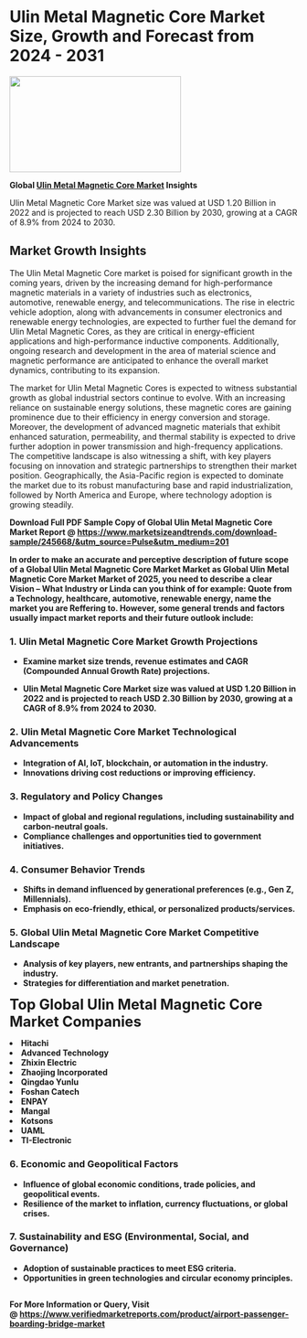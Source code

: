 <H1>Ulin Metal Magnetic Core Market Size, Growth and Forecast from 2024 - 2031</H1><img class="aligncenter size-medium wp-image-584254" src="https://thirdeyenews.in/wp-content/uploads/2024/09/Global-Market-Research-300x168.jpeg" alt="" width="300" height="168" /><p><strong>Global&nbsp;<a href="https://www.marketsizeandtrends.com/download-sample/245668/&amp;utm_source=Pulse&amp;utm_medium=201">Ulin Metal Magnetic Core Market</a> Insights</strong></p><p>Ulin Metal Magnetic Core Market size was valued at USD 1.20 Billion in 2022 and is projected to reach USD 2.30 Billion by 2030, growing at a CAGR of 8.9% from 2024 to 2030.</p><p><h2>Market Growth Insights</h2> <p>The Ulin Metal Magnetic Core market is poised for significant growth in the coming years, driven by the increasing demand for high-performance magnetic materials in a variety of industries such as electronics, automotive, renewable energy, and telecommunications. The rise in electric vehicle adoption, along with advancements in consumer electronics and renewable energy technologies, are expected to further fuel the demand for Ulin Metal Magnetic Cores, as they are critical in energy-efficient applications and high-performance inductive components. Additionally, ongoing research and development in the area of material science and magnetic performance are anticipated to enhance the overall market dynamics, contributing to its expansion.</p> <p><strong></strong></p> <p>The market for Ulin Metal Magnetic Cores is expected to witness substantial growth as global industrial sectors continue to evolve. With an increasing reliance on sustainable energy solutions, these magnetic cores are gaining prominence due to their efficiency in energy conversion and storage. Moreover, the development of advanced magnetic materials that exhibit enhanced saturation, permeability, and thermal stability is expected to drive further adoption in power transmission and high-frequency applications. The competitive landscape is also witnessing a shift, with key players focusing on innovation and strategic partnerships to strengthen their market position. Geographically, the Asia-Pacific region is expected to dominate the market due to its robust manufacturing base and rapid industrialization, followed by North America and Europe, where technology adoption is growing steadily.</p> <p><strong></p><p><span class=""><strong>Download Full PDF Sample Copy of Global Ulin Metal Magnetic Core Market Report</strong> @ <a href="https://www.marketsizeandtrends.com/download-sample/245668/&amp;utm_source=Pulse&amp;utm_medium=201" target="_blank">https://www.marketsizeandtrends.com/download-sample/245668/&amp;utm_source=Pulse&amp;utm_medium=201</a></span></p><p>In order to make an accurate and perceptive description of future scope of a Global&nbsp;Ulin Metal Magnetic Core Market Market as Global&nbsp;Ulin Metal Magnetic Core Market Market of 2025, you need to describe a clear Vision &ndash; What Industry or Linda can you think of for example: Quote from a Technology, healthcare, automotive, renewable energy, name the market you are Reffering to. However, some general trends and factors usually impact market reports and their future outlook include:</p><h3>1.&nbsp;<strong>Ulin Metal Magnetic Core Market Growth Projections</strong></h3><ul><li>Examine market size trends, revenue estimates and CAGR (Compounded Annual Growth Rate) projections.</li><li><p>Ulin Metal Magnetic Core Market size was valued at USD 1.20 Billion in 2022 and is projected to reach USD 2.30 Billion by 2030, growing at a CAGR of 8.9% from 2024 to 2030.</p></li></ul><h3>2.&nbsp;<strong>Ulin Metal Magnetic Core Market Technological Advancements</strong></h3><ul><li>Integration of AI, IoT, blockchain, or automation in the industry.</li><li>Innovations driving cost reductions or improving efficiency.</li></ul><h3>3.&nbsp;<strong>Regulatory and Policy Changes</strong></h3><ul><li>Impact of global and regional regulations, including sustainability and carbon-neutral goals.</li><li>Compliance challenges and opportunities tied to government initiatives.</li></ul><h3>4.&nbsp;<strong>Consumer Behavior Trends</strong></h3><ul><li>Shifts in demand influenced by generational preferences (e.g., Gen Z, Millennials).</li><li>Emphasis on eco-friendly, ethical, or personalized products/services.</li></ul><h3>5.&nbsp;<strong>Global Ulin Metal Magnetic Core Market Competitive Landscape</strong></h3><ul><li>Analysis of key players, new entrants, and partnerships shaping the industry.</li><li>Strategies for differentiation and market penetration.</li></ul><p data-pm-slice="1 1 []"><span style="color: inherit; font-family: inherit; font-size: 25px;">Top Global Ulin Metal Magnetic Core Market Companies</span></p><div class="" data-test-id=""><p><li>Hitachi</li><li> Advanced Technology</li><li> Zhixin Electric</li><li> Zhaojing Incorporated</li><li> Qingdao Yunlu</li><li> Foshan Catech</li><li> ENPAY</li><li> Mangal</li><li> Kotsons</li><li> UAML</li><li> TI-Electronic</li></p></div><h3>6.&nbsp;<strong>Economic and Geopolitical Factors</strong></h3><ul><li>Influence of global economic conditions, trade policies, and geopolitical events.</li><li>Resilience of the market to inflation, currency fluctuations, or global crises.</li></ul><h3>7.&nbsp;<strong>Sustainability and ESG (Environmental, Social, and Governance)</strong></h3><ul><li>Adoption of sustainable practices to meet ESG criteria.</li><li>Opportunities in green technologies and circular economy principles.</li></ul><h2><strong style="font-size: 14px;">For More Information or Query, Visit @&nbsp;</strong><a style="background-color: #ffffff; font-size: 14px;" href="https://www.marketsizeandtrends.com/report/ulin-metal-magnetic-core-market/" target="_blank">https://www.verifiedmarketreports.com/product/airport-passenger-boarding-bridge-market</a></h2>
